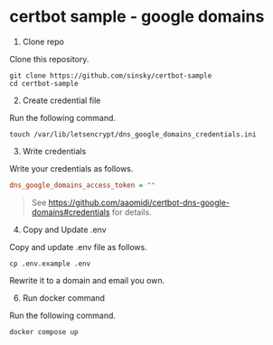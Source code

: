 # certbot sample - google domains

1. Clone repo

  Clone this repository.
  ```shell
  git clone https://github.com/sinsky/certbot-sample
  cd certbot-sample
  ```

2. Create credential file

  Run the following command.
  ```shell
  touch /var/lib/letsencrypt/dns_google_domains_credentials.ini
  ```

3. Write credentials

  Write your credentials as follows.
  ```ini
  dns_google_domains_access_token = ""
  ```
  
  > See https://github.com/aaomidi/certbot-dns-google-domains#credentials for details.

4. Copy and Update .env

  Copy and update .env file as follows.
  ```shell
  cp .env.example .env
  ```
  Rewrite it to a domain and email you own.
  

6. Run docker command

  Run the following command.
  ``` shell
  docker compose up
  ```

